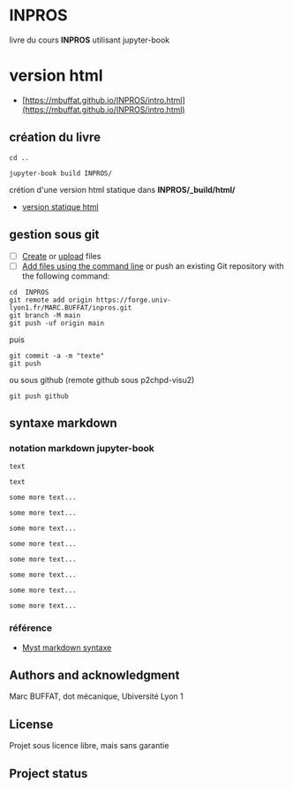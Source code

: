 # INPROS

livre du cours **INPROS** utilisant jupyter-book

# version html

- [https://mbuffat.github.io/INPROS/intro.html](https://mbuffat.github.io/INPROS/intro.html)

## création du livre

```
cd ..

jupyter-book build INPROS/
```
crétion d'une version html statique dans **INPROS/_build/html/**

- [version statique html](_build/html/index.html)

## gestion sous git

- [ ] [Create](https://docs.gitlab.com/ee/user/project/repository/web_editor.html#create-a-file) or [upload](https://docs.gitlab.com/ee/user/project/repository/web_editor.html#upload-a-file) files
- [ ] [Add files using the command line](https://docs.gitlab.com/ee/gitlab-basics/add-file.html#add-a-file-using-the-command-line) or push an existing Git repository with the following command:

```
cd  INPROS
git remote add origin https://forge.univ-lyon1.fr/MARC.BUFFAT/inpros.git
git branch -M main
git push -uf origin main
```
puis
```
git commit -a -m "texte"
git push
```
ou sous github  (remote github sous p2chpd-visu2)

```
git push github
```
## syntaxe markdown

### notation markdown jupyter-book  
```{admonition} Title
text
```
```{note}
text
```
```{warning} text
some more text...
```
```{tip} text
some more text...
```
```{caution} text
some more text...
```
```{attention} text
some more text...
```
```{danger} text
some more text...
```
```{error} text
some more text...
```
```{hint} text
some more text...
```
```{important} text
some more text...
```

### référence
-  [Myst markdown syntaxe](https://jupyterbook.org/reference/cheatsheet.html)


## Authors and acknowledgment
Marc BUFFAT, dot mécanique, Ubiversité Lyon 1

## License
Projet sous licence libre, mais sans garantie

## Project status
